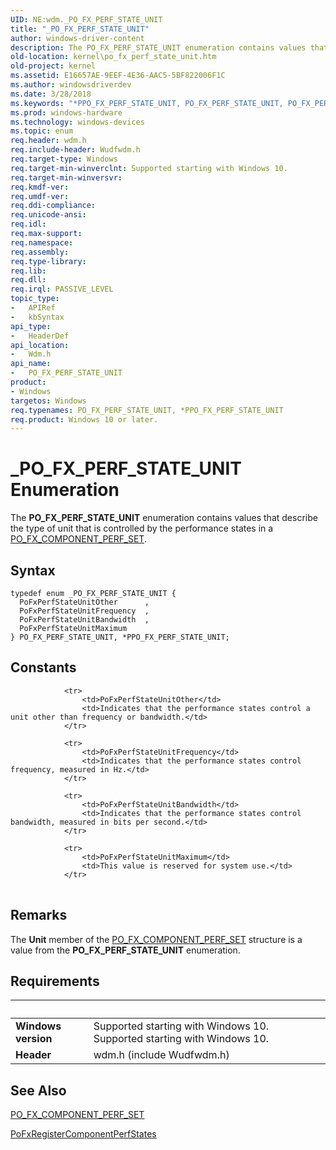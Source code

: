 ```yaml
---
UID: NE:wdm._PO_FX_PERF_STATE_UNIT
title: "_PO_FX_PERF_STATE_UNIT"
author: windows-driver-content
description: The PO_FX_PERF_STATE_UNIT enumeration contains values that describe the type of unit that is controlled by the performance states in a PO_FX_COMPONENT_PERF_SET.
old-location: kernel\po_fx_perf_state_unit.htm
old-project: kernel
ms.assetid: E16657AE-9EEF-4E36-AAC5-5BF822006F1C
ms.author: windowsdriverdev
ms.date: 3/28/2018
ms.keywords: "*PPO_FX_PERF_STATE_UNIT, PO_FX_PERF_STATE_UNIT, PO_FX_PERF_STATE_UNIT enumeration [Kernel-Mode Driver Architecture], PPO_FX_PERF_STATE_UNIT, PPO_FX_PERF_STATE_UNIT enumeration pointer [Kernel-Mode Driver Architecture], PoFxPerfStateUnitBandwidth, PoFxPerfStateUnitFrequency, PoFxPerfStateUnitMaximum, PoFxPerfStateUnitOther, _PO_FX_PERF_STATE_UNIT, kernel.po_fx_perf_state_unit, wdm/PO_FX_PERF_STATE_UNIT, wdm/PPO_FX_PERF_STATE_UNIT, wdm/PoFxPerfStateUnitBandwidth, wdm/PoFxPerfStateUnitFrequency, wdm/PoFxPerfStateUnitMaximum, wdm/PoFxPerfStateUnitOther"
ms.prod: windows-hardware
ms.technology: windows-devices
ms.topic: enum
req.header: wdm.h
req.include-header: Wudfwdm.h
req.target-type: Windows
req.target-min-winverclnt: Supported starting with Windows 10.
req.target-min-winversvr: 
req.kmdf-ver: 
req.umdf-ver: 
req.ddi-compliance: 
req.unicode-ansi: 
req.idl: 
req.max-support: 
req.namespace: 
req.assembly: 
req.type-library: 
req.lib: 
req.dll: 
req.irql: PASSIVE_LEVEL
topic_type:
-	APIRef
-	kbSyntax
api_type:
-	HeaderDef
api_location:
-	Wdm.h
api_name:
-	PO_FX_PERF_STATE_UNIT
product:
- Windows
targetos: Windows
req.typenames: PO_FX_PERF_STATE_UNIT, *PPO_FX_PERF_STATE_UNIT
req.product: Windows 10 or later.
---
```


# _PO_FX_PERF_STATE_UNIT Enumeration
The <b>PO_FX_PERF_STATE_UNIT</b> enumeration contains values that describe the type of unit that is controlled by the performance states in a <a href="https://msdn.microsoft.com/library/windows/hardware/dn939833">PO_FX_COMPONENT_PERF_SET</a>.

## Syntax
```
typedef enum _PO_FX_PERF_STATE_UNIT {
  PoFxPerfStateUnitOther      ,
  PoFxPerfStateUnitFrequency  ,
  PoFxPerfStateUnitBandwidth  ,
  PoFxPerfStateUnitMaximum
} PO_FX_PERF_STATE_UNIT, *PPO_FX_PERF_STATE_UNIT;
```

## Constants

<table>
            
                <tr>
                    <td>PoFxPerfStateUnitOther</td>
                    <td>Indicates that the performance states control a unit other than frequency or bandwidth.</td>
                </tr>
            
                <tr>
                    <td>PoFxPerfStateUnitFrequency</td>
                    <td>Indicates that the performance states control frequency, measured in Hz.</td>
                </tr>
            
                <tr>
                    <td>PoFxPerfStateUnitBandwidth</td>
                    <td>Indicates that the performance states control bandwidth, measured in bits per second.</td>
                </tr>
            
                <tr>
                    <td>PoFxPerfStateUnitMaximum</td>
                    <td>This value is reserved for system use.</td>
                </tr>
</table>

## Remarks

The <b>Unit</b> member of the <a href="https://msdn.microsoft.com/library/windows/hardware/dn939833">PO_FX_COMPONENT_PERF_SET</a> structure is a value from the <b>PO_FX_PERF_STATE_UNIT</b> enumeration.

## Requirements
| &nbsp; | &nbsp; |
| ---- |:---- |
| **Windows version** | Supported starting with Windows 10. Supported starting with Windows 10. |
| **Header** | wdm.h (include Wudfwdm.h) |

## See Also

<a href="https://msdn.microsoft.com/library/windows/hardware/dn939833">PO_FX_COMPONENT_PERF_SET</a>



<a href="https://msdn.microsoft.com/library/windows/hardware/dn939778">PoFxRegisterComponentPerfStates</a>
